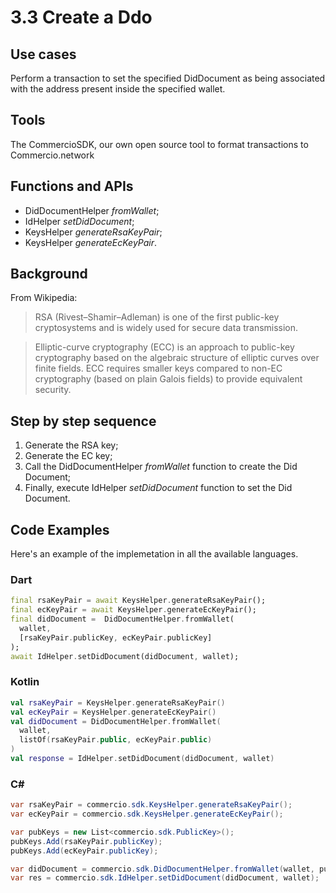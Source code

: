 # 3.3 Create a Ddo

## Use cases
Perform a transaction to set the specified DidDocument as being associated with the address present inside the specified wallet.

## Tools
The CommercioSDK, our own open source tool to format transactions to Commercio.network

## Functions and APIs
- DidDocumentHelper _fromWallet_;
- IdHelper _setDidDocument_;
- KeysHelper _generateRsaKeyPair_;
- KeysHelper _generateEcKeyPair_.

##  Background
From Wikipedia:
> RSA (Rivest–Shamir–Adleman) is one of the first public-key cryptosystems and is widely used for secure data transmission.

> Elliptic-curve cryptography (ECC) is an approach to public-key cryptography based on the algebraic structure of elliptic curves over finite fields. ECC requires smaller keys compared to non-EC cryptography (based on plain Galois fields) to provide equivalent security.

## Step by step sequence
1. Generate the RSA key;
2. Generate the EC key;
3. Call the DidDocumentHelper _fromWallet_ function to create the Did Document;
4. Finally, execute IdHelper _setDidDocument_ function to set the Did Document.

## Code Examples
Here's an example of the implemetation in all the available languages.

### Dart
```dart
final rsaKeyPair = await KeysHelper.generateRsaKeyPair();
final ecKeyPair = await KeysHelper.generateEcKeyPair();
final didDocument =  DidDocumentHelper.fromWallet(
  wallet, 
  [rsaKeyPair.publicKey, ecKeyPair.publicKey]
);
await IdHelper.setDidDocument(didDocument, wallet);
```

### Kotlin
```kotlin
val rsaKeyPair = KeysHelper.generateRsaKeyPair()
val ecKeyPair = KeysHelper.generateEcKeyPair()
val didDocument = DidDocumentHelper.fromWallet(
  wallet, 
  listOf(rsaKeyPair.public, ecKeyPair.public)
)
val response = IdHelper.setDidDocument(didDocument, wallet)
```

### C\#
```csharp
var rsaKeyPair = commercio.sdk.KeysHelper.generateRsaKeyPair();
var ecKeyPair = commercio.sdk.KeysHelper.generateEcKeyPair();

var pubKeys = new List<commercio.sdk.PublicKey>();
pubKeys.Add(rsaKeyPair.publicKey);
pubKeys.Add(ecKeyPair.publicKey);

var didDocument = commercio.sdk.DidDocumentHelper.fromWallet(wallet, pubKeys);
var res = commercio.sdk.IdHelper.setDidDocument(didDocument, wallet);
```